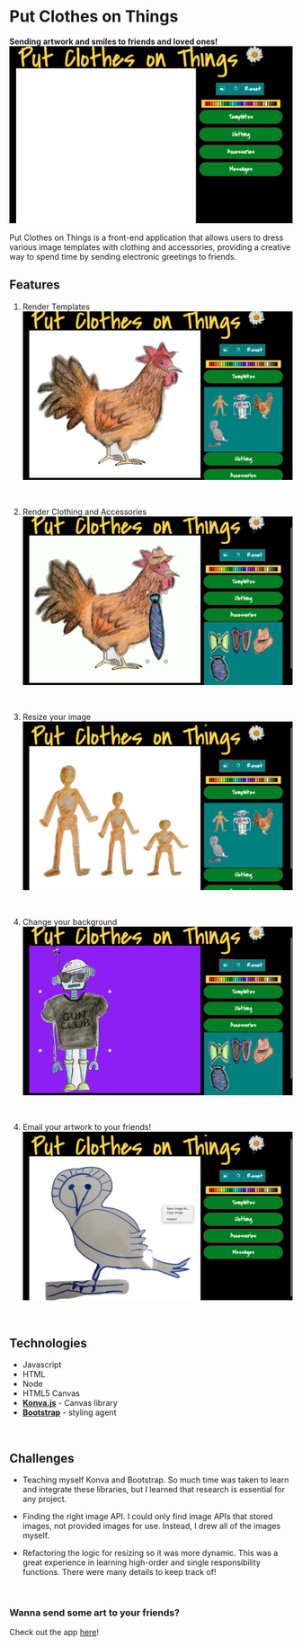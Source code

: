 # Put Clothes on Things

**Sending artwork and smiles to friends and loved ones!**
<br>
![landingpage](./assets/landing.png)

Put Clothes on Things is a front-end application that allows users to dress various image templates with clothing and accessories, providing a creative way to spend time by sending electronic greetings to friends.

## Features

1. Render Templates
![chickendemo](./assets/chickendemo.png)
<br>

2. Render Clothing and Accessories
![chickenclothesdemo](./assets/chickenclothesdemo.png)
<br>

3. Resize your image
![resizedemo](./assets/resizedemo.png)
<br>

4. Change your background
![robotdemo](./assets/robotdemo.png)
<br>

4. Email your artwork to your friends!
![emaildemo](./assets/emaildemo.png)
<br>

## Technologies

* Javascript
* HTML
* Node
* HTML5 Canvas
* **[Konva.js](https://konvajs.github.io)** - Canvas library
* **[Bootstrap](https://getbootstrap.com/)** - styling agent
<br>

## Challenges

* Teaching myself Konva and Bootstrap. So much time was taken to learn and integrate these libraries, but I learned that research is essential for any project.

* Finding the right image API. I could only find image APIs that stored images, not provided images for use. Instead, I drew all of the images myself.

* Refactoring the logic for resizing so it was more dynamic. This was a great experience in learning high-order and single responsibility functions. There were many details to keep track of!
<br>


### Wanna send some art to your friends?
Check out the app [here](https://jaymeramsay.github.io/Q1project/)!
